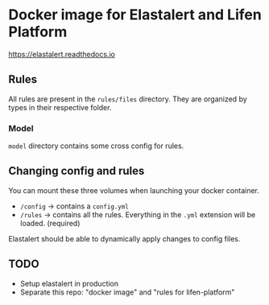 # Docker image for Elastalert and Lifen Platform

https://elastalert.readthedocs.io

## Rules

All rules are present in the `rules/files` directory. They are organized by types in their respective folder.

### Model

`model` directory contains some cross config for rules.

## Changing config and rules

You can mount these three volumes when launching your docker container.

* `/config` -> contains a `config.yml`
* `/rules` -> contains all the rules. Everything in the `.yml` extension will be loaded. (required)

Elastalert should be able to dynamically apply changes to config files.

## TODO

- Setup elastalert in production
- Separate this repo: "docker image" and "rules for lifen-platform"
